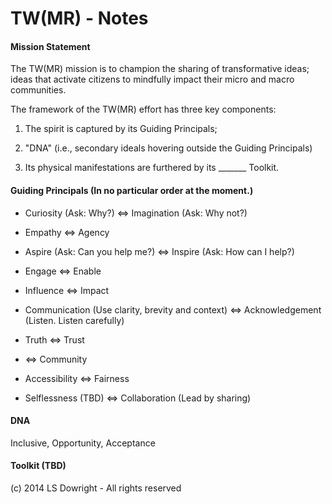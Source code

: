 TW(MR) - Notes
==============

#### Mission Statement

The TW(MR) mission is to champion the sharing of transformative ideas; ideas that activate citizens to mindfully impact their micro and macro communities. 


The framework of the TW(MR) effort has three key components:

1) The spirit is captured by its Guiding Principals;

2) "DNA" (i.e., secondary ideals hovering outside the Guiding Principals)

3) Its physical manifestations are furthered by its _______ Toolkit. 



#### Guiding Principals (In no particular order at the moment.)

- Curiosity (Ask: Why?) <=> Imagination (Ask: Why not?)

- Empathy <=> Agency

- Aspire (Ask: Can you help me?) <=> Inspire (Ask: How can I help?)

- Engage <=> Enable

- Influence <=> Impact

- Communication (Use clarity, brevity and context) <=> Acknowledgement (Listen. Listen carefully)

- Truth <=> Trust
 
-  <=> Community  

- Accessibility <=> Fairness

- Selflessness (TBD) <=> Collaboration (Lead by sharing)
 



#### DNA

Inclusive, Opportunity, Acceptance


#### Toolkit (TBD)




(c) 2014 LS Dowright - All rights reserved
